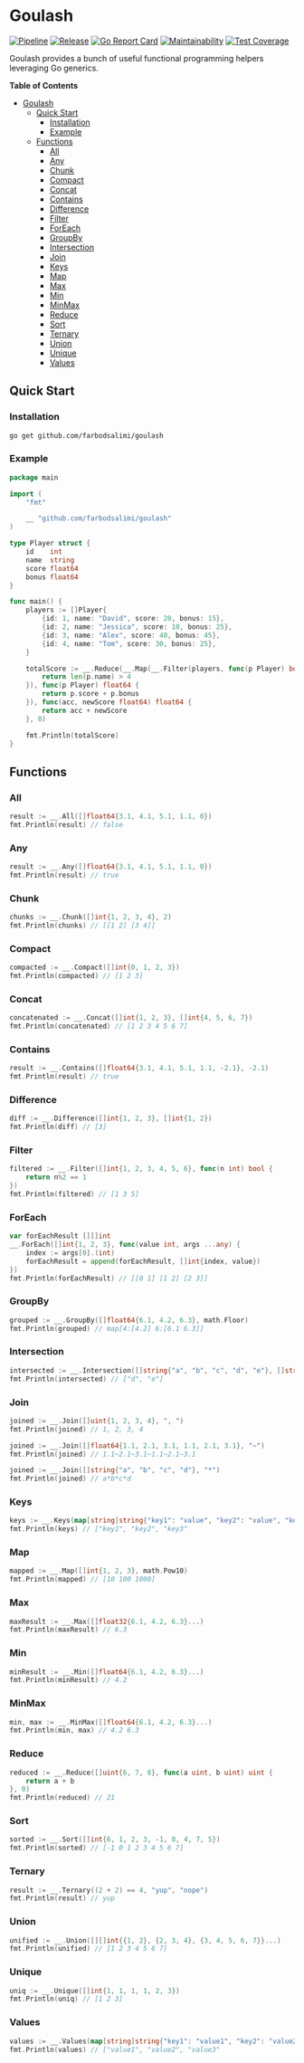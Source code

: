 # Goulash

[![Pipeline](https://github.com/farbodsalimi/goulash/actions/workflows/go.yml/badge.svg)](https://github.com/farbodsalimi/goulash/actions/workflows/go.yml)
[![Release](https://github.com/farbodsalimi/goulash/actions/workflows/release.yml/badge.svg)](https://github.com/farbodsalimi/goulash/actions/workflows/release.yml)
[![Go Report Card](https://goreportcard.com/badge/github.com/farbodsalimi/goulash?r)](https://goreportcard.com/report/github.com/farbodsalimi/goulash)
[![Maintainability](https://api.codeclimate.com/v1/badges/41c658c64749a3221cf5/maintainability)](https://codeclimate.com/github/farbodsalimi/goulash/maintainability)
[![Test Coverage](https://api.codeclimate.com/v1/badges/41c658c64749a3221cf5/test_coverage)](https://codeclimate.com/github/farbodsalimi/goulash/test_coverage)

Goulash provides a bunch of useful functional programming helpers leveraging Go generics.

**Table of Contents**

- [Goulash](#goulash)
	- [Quick Start](#quick-start)
		- [Installation](#installation)
		- [Example](#example)
	- [Functions](#functions)
		- [All](#all)
		- [Any](#any)
		- [Chunk](#chunk)
		- [Compact](#compact)
		- [Concat](#concat)
		- [Contains](#contains)
		- [Difference](#difference)
		- [Filter](#filter)
		- [ForEach](#foreach)
		- [GroupBy](#groupby)
		- [Intersection](#intersection)
		- [Join](#join)
		- [Keys](#keys)
		- [Map](#map)
		- [Max](#max)
		- [Min](#min)
		- [MinMax](#minmax)
		- [Reduce](#reduce)
		- [Sort](#sort)
		- [Ternary](#ternary)
		- [Union](#union)
		- [Unique](#unique)
		- [Values](#values)

## Quick Start

### Installation

```sh
go get github.com/farbodsalimi/goulash
```

### Example

```go
package main

import (
	"fmt"

	__ "github.com/farbodsalimi/goulash"
)

type Player struct {
	id    int
	name  string
	score float64
	bonus float64
}

func main() {
	players := []Player{
		{id: 1, name: "David", score: 20, bonus: 15},
		{id: 2, name: "Jessica", score: 10, bonus: 25},
		{id: 3, name: "Alex", score: 40, bonus: 45},
		{id: 4, name: "Tom", score: 30, bonus: 25},
	}

	totalScore := __.Reduce(__.Map(__.Filter(players, func(p Player) bool {
		return len(p.name) > 4
	}), func(p Player) float64 {
		return p.score + p.bonus
	}), func(acc, newScore float64) float64 {
		return acc + newScore
	}, 0)

	fmt.Println(totalScore)
}
```

## Functions

### All

```go
result := __.All([]float64{3.1, 4.1, 5.1, 1.1, 0})
fmt.Println(result) // false
```

### Any

```go
result := __.Any([]float64{3.1, 4.1, 5.1, 1.1, 0})
fmt.Println(result) // true
```

### Chunk

```go
chunks := __.Chunk([]int{1, 2, 3, 4}, 2)
fmt.Println(chunks) // [[1 2] [3 4]]
```

### Compact

```go
compacted := __.Compact([]int{0, 1, 2, 3})
fmt.Println(compacted) // [1 2 3]
```

### Concat

```go
concatenated := __.Concat([]int{1, 2, 3}, []int{4, 5, 6, 7})
fmt.Println(concatenated) // [1 2 3 4 5 6 7]
```

### Contains

```go
result := __.Contains([]float64{3.1, 4.1, 5.1, 1.1, -2.1}, -2.1)
fmt.Println(result) // true
```

### Difference

```go
diff := __.Difference([]int{1, 2, 3}, []int{1, 2})
fmt.Println(diff) // [3]
```

### Filter

```go
filtered := __.Filter([]int{1, 2, 3, 4, 5, 6}, func(n int) bool {
	return n%2 == 1
})
fmt.Println(filtered) // [1 3 5]
```

### ForEach

```go
var forEachResult [][]int
__.ForEach([]int{1, 2, 3}, func(value int, args ...any) {
	index := args[0].(int)
	forEachResult = append(forEachResult, []int{index, value})
})
fmt.Println(forEachResult) // [[0 1] [1 2] [2 3]]
```

### GroupBy

```go
grouped := __.GroupBy([]float64{6.1, 4.2, 6.3}, math.Floor)
fmt.Println(grouped) // map[4:[4.2] 6:[6.1 6.3]]
```

### Intersection

```go
intersected := __.Intersection([]string{"a", "b", "c", "d", "e"}, []string{"d", "e"})
fmt.Println(intersected) // ["d", "e"]
```

### Join

```go
joined := __.Join([]uint{1, 2, 3, 4}, ", ")
fmt.Println(joined) // 1, 2, 3, 4
```

```go
joined := __.Join([]float64{1.1, 2.1, 3.1, 1.1, 2.1, 3.1}, "~")
fmt.Println(joined) // 1.1~2.1~3.1~1.1~2.1~3.1
```

```go
joined := __.Join([]string{"a", "b", "c", "d"}, "*")
fmt.Println(joined) // a*b*c*d
```

### Keys

```go
keys := __.Keys(map[string]string{"key1": "value", "key2": "value", "key3": "value"})
fmt.Println(keys) // ["key1", "key2", "key3"
```

### Map

```go
mapped := __.Map([]int{1, 2, 3}, math.Pow10)
fmt.Println(mapped) // [10 100 1000]
```

### Max

```go
maxResult := __.Max([]float32{6.1, 4.2, 6.3}...)
fmt.Println(maxResult) // 6.3
```

### Min

```go
minResult := __.Min([]float64{6.1, 4.2, 6.3}...)
fmt.Println(minResult) // 4.2
```

### MinMax

```go
min, max := __.MinMax([]float64{6.1, 4.2, 6.3}...)
fmt.Println(min, max) // 4.2 6.3
```

### Reduce

```go
reduced := __.Reduce([]uint{6, 7, 8}, func(a uint, b uint) uint {
	return a + b
}, 0)
fmt.Println(reduced) // 21
```

### Sort

```go
sorted := __.Sort([]int{6, 1, 2, 3, -1, 0, 4, 7, 5})
fmt.Println(sorted) // [-1 0 1 2 3 4 5 6 7]
```

### Ternary

```go
result := __.Ternary((2 + 2) == 4, "yup", "nope")
fmt.Println(result) // yup
```

### Union

```go
unified := __.Union([][]int{{1, 2}, {2, 3, 4}, {3, 4, 5, 6, 7}}...)
fmt.Println(unified) // [1 2 3 4 5 6 7]
```

### Unique

```go
uniq := __.Unique([]int{1, 1, 1, 1, 2, 3})
fmt.Println(uniq) // [1 2 3]
```

### Values

```go
values := __.Values(map[string]string{"key1": "value1", "key2": "value2", "key3": "value3"})
fmt.Println(values) // ["value1", "value2", "value3"
```
